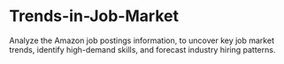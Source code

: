 # Trends-in-Job-Market
Analyze the Amazon job postings information, to uncover key job market trends, identify high-demand skills, and forecast industry hiring patterns.
